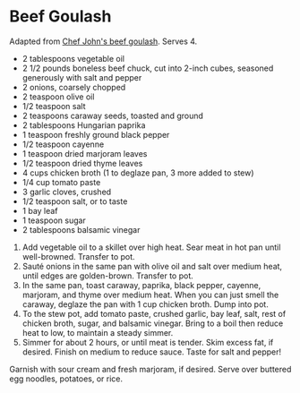 # Beef Goulash

Adapted from [Chef John's beef goulash](http://foodwishes.blogspot.com/2013/01/beef-goulash-thick-hungarian-soup-thin.html). Serves 4.

- 2 tablespoons vegetable oil
- 2 1/2 pounds boneless beef chuck, cut into 2-inch cubes, seasoned generously with salt and pepper
- 2 onions, coarsely chopped
- 2 teaspoon olive oil
- 1/2 teaspoon salt
- 2 teaspoons caraway seeds, toasted and ground
- 2 tablespoons Hungarian paprika
- 1 teaspoon freshly ground black pepper
- 1/2 teaspoon cayenne
- 1 teaspoon dried marjoram leaves
- 1/2 teaspoon dried thyme leaves
- 4 cups chicken broth (1 to deglaze pan, 3 more added to stew)
- 1/4 cup tomato paste
- 3 garlic cloves, crushed
- 1/2 teaspoon salt, or to taste
- 1 bay leaf
- 1 teaspoon sugar
- 2 tablespoons balsamic vinegar

1. Add vegetable oil to a skillet over high heat. Sear meat in hot pan until well-browned. Transfer to pot.
2. Sauté onions in the same pan with olive oil and salt over medium heat, until edges are golden-brown. Transfer to pot.
3. In the same pan, toast caraway, paprika, black pepper, cayenne, marjoram, and thyme over medium heat. When you can just smell the caraway, deglaze the pan with 1 cup chicken broth. Dump into pot.
4. To the stew pot, add tomato paste, crushed garlic, bay leaf, salt, rest of chicken broth, sugar, and balsamic vinegar. Bring to a boil then reduce heat to low, to maintain a steady simmer.
5. Simmer for about 2 hours, or until meat is tender. Skim excess fat, if desired. Finish on medium to reduce sauce. Taste for salt and pepper!

Garnish with sour cream and fresh marjoram, if desired. Serve over buttered egg noodles, potatoes, or rice.
